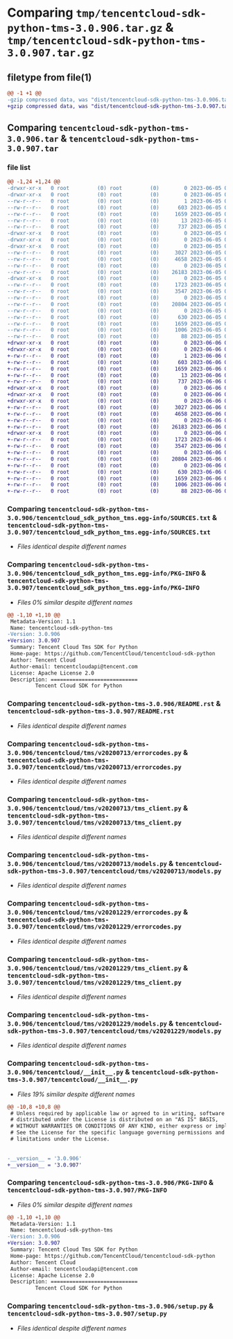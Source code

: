 # Comparing `tmp/tencentcloud-sdk-python-tms-3.0.906.tar.gz` & `tmp/tencentcloud-sdk-python-tms-3.0.907.tar.gz`

## filetype from file(1)

```diff
@@ -1 +1 @@
-gzip compressed data, was "dist/tencentcloud-sdk-python-tms-3.0.906.tar", last modified: Mon Jun  5 00:45:04 2023, max compression
+gzip compressed data, was "dist/tencentcloud-sdk-python-tms-3.0.907.tar", last modified: Tue Jun  6 02:37:49 2023, max compression
```

## Comparing `tencentcloud-sdk-python-tms-3.0.906.tar` & `tencentcloud-sdk-python-tms-3.0.907.tar`

### file list

```diff
@@ -1,24 +1,24 @@
-drwxr-xr-x   0 root         (0) root         (0)        0 2023-06-05 00:45:04.000000 tencentcloud-sdk-python-tms-3.0.906/
-drwxr-xr-x   0 root         (0) root         (0)        0 2023-06-05 00:45:04.000000 tencentcloud-sdk-python-tms-3.0.906/tencentcloud_sdk_python_tms.egg-info/
--rw-r--r--   0 root         (0) root         (0)        1 2023-06-05 00:45:04.000000 tencentcloud-sdk-python-tms-3.0.906/tencentcloud_sdk_python_tms.egg-info/dependency_links.txt
--rw-r--r--   0 root         (0) root         (0)      603 2023-06-05 00:45:04.000000 tencentcloud-sdk-python-tms-3.0.906/tencentcloud_sdk_python_tms.egg-info/SOURCES.txt
--rw-r--r--   0 root         (0) root         (0)     1659 2023-06-05 00:45:04.000000 tencentcloud-sdk-python-tms-3.0.906/tencentcloud_sdk_python_tms.egg-info/PKG-INFO
--rw-r--r--   0 root         (0) root         (0)       13 2023-06-05 00:45:04.000000 tencentcloud-sdk-python-tms-3.0.906/tencentcloud_sdk_python_tms.egg-info/top_level.txt
--rw-r--r--   0 root         (0) root         (0)      737 2023-06-05 00:45:03.000000 tencentcloud-sdk-python-tms-3.0.906/README.rst
-drwxr-xr-x   0 root         (0) root         (0)        0 2023-06-05 00:45:04.000000 tencentcloud-sdk-python-tms-3.0.906/tencentcloud/
-drwxr-xr-x   0 root         (0) root         (0)        0 2023-06-05 00:45:04.000000 tencentcloud-sdk-python-tms-3.0.906/tencentcloud/tms/
-drwxr-xr-x   0 root         (0) root         (0)        0 2023-06-05 00:45:04.000000 tencentcloud-sdk-python-tms-3.0.906/tencentcloud/tms/v20200713/
--rw-r--r--   0 root         (0) root         (0)     3027 2023-06-05 00:45:03.000000 tencentcloud-sdk-python-tms-3.0.906/tencentcloud/tms/v20200713/errorcodes.py
--rw-r--r--   0 root         (0) root         (0)     4658 2023-06-05 00:45:03.000000 tencentcloud-sdk-python-tms-3.0.906/tencentcloud/tms/v20200713/tms_client.py
--rw-r--r--   0 root         (0) root         (0)        0 2023-06-05 00:45:03.000000 tencentcloud-sdk-python-tms-3.0.906/tencentcloud/tms/v20200713/__init__.py
--rw-r--r--   0 root         (0) root         (0)    26183 2023-06-05 00:45:03.000000 tencentcloud-sdk-python-tms-3.0.906/tencentcloud/tms/v20200713/models.py
-drwxr-xr-x   0 root         (0) root         (0)        0 2023-06-05 00:45:04.000000 tencentcloud-sdk-python-tms-3.0.906/tencentcloud/tms/v20201229/
--rw-r--r--   0 root         (0) root         (0)     1723 2023-06-05 00:45:03.000000 tencentcloud-sdk-python-tms-3.0.906/tencentcloud/tms/v20201229/errorcodes.py
--rw-r--r--   0 root         (0) root         (0)     3547 2023-06-05 00:45:03.000000 tencentcloud-sdk-python-tms-3.0.906/tencentcloud/tms/v20201229/tms_client.py
--rw-r--r--   0 root         (0) root         (0)        0 2023-06-05 00:45:03.000000 tencentcloud-sdk-python-tms-3.0.906/tencentcloud/tms/v20201229/__init__.py
--rw-r--r--   0 root         (0) root         (0)    20804 2023-06-05 00:45:03.000000 tencentcloud-sdk-python-tms-3.0.906/tencentcloud/tms/v20201229/models.py
--rw-r--r--   0 root         (0) root         (0)        0 2023-06-05 00:45:03.000000 tencentcloud-sdk-python-tms-3.0.906/tencentcloud/tms/__init__.py
--rw-r--r--   0 root         (0) root         (0)      630 2023-06-05 00:45:03.000000 tencentcloud-sdk-python-tms-3.0.906/tencentcloud/__init__.py
--rw-r--r--   0 root         (0) root         (0)     1659 2023-06-05 00:45:04.000000 tencentcloud-sdk-python-tms-3.0.906/PKG-INFO
--rw-r--r--   0 root         (0) root         (0)     1006 2023-06-05 00:45:03.000000 tencentcloud-sdk-python-tms-3.0.906/setup.py
--rw-r--r--   0 root         (0) root         (0)       88 2023-06-05 00:45:04.000000 tencentcloud-sdk-python-tms-3.0.906/setup.cfg
+drwxr-xr-x   0 root         (0) root         (0)        0 2023-06-06 02:37:49.000000 tencentcloud-sdk-python-tms-3.0.907/
+drwxr-xr-x   0 root         (0) root         (0)        0 2023-06-06 02:37:49.000000 tencentcloud-sdk-python-tms-3.0.907/tencentcloud_sdk_python_tms.egg-info/
+-rw-r--r--   0 root         (0) root         (0)        1 2023-06-06 02:37:49.000000 tencentcloud-sdk-python-tms-3.0.907/tencentcloud_sdk_python_tms.egg-info/dependency_links.txt
+-rw-r--r--   0 root         (0) root         (0)      603 2023-06-06 02:37:49.000000 tencentcloud-sdk-python-tms-3.0.907/tencentcloud_sdk_python_tms.egg-info/SOURCES.txt
+-rw-r--r--   0 root         (0) root         (0)     1659 2023-06-06 02:37:49.000000 tencentcloud-sdk-python-tms-3.0.907/tencentcloud_sdk_python_tms.egg-info/PKG-INFO
+-rw-r--r--   0 root         (0) root         (0)       13 2023-06-06 02:37:49.000000 tencentcloud-sdk-python-tms-3.0.907/tencentcloud_sdk_python_tms.egg-info/top_level.txt
+-rw-r--r--   0 root         (0) root         (0)      737 2023-06-06 02:37:49.000000 tencentcloud-sdk-python-tms-3.0.907/README.rst
+drwxr-xr-x   0 root         (0) root         (0)        0 2023-06-06 02:37:49.000000 tencentcloud-sdk-python-tms-3.0.907/tencentcloud/
+drwxr-xr-x   0 root         (0) root         (0)        0 2023-06-06 02:37:49.000000 tencentcloud-sdk-python-tms-3.0.907/tencentcloud/tms/
+drwxr-xr-x   0 root         (0) root         (0)        0 2023-06-06 02:37:49.000000 tencentcloud-sdk-python-tms-3.0.907/tencentcloud/tms/v20200713/
+-rw-r--r--   0 root         (0) root         (0)     3027 2023-06-06 02:37:49.000000 tencentcloud-sdk-python-tms-3.0.907/tencentcloud/tms/v20200713/errorcodes.py
+-rw-r--r--   0 root         (0) root         (0)     4658 2023-06-06 02:37:49.000000 tencentcloud-sdk-python-tms-3.0.907/tencentcloud/tms/v20200713/tms_client.py
+-rw-r--r--   0 root         (0) root         (0)        0 2023-06-06 02:37:49.000000 tencentcloud-sdk-python-tms-3.0.907/tencentcloud/tms/v20200713/__init__.py
+-rw-r--r--   0 root         (0) root         (0)    26183 2023-06-06 02:37:49.000000 tencentcloud-sdk-python-tms-3.0.907/tencentcloud/tms/v20200713/models.py
+drwxr-xr-x   0 root         (0) root         (0)        0 2023-06-06 02:37:49.000000 tencentcloud-sdk-python-tms-3.0.907/tencentcloud/tms/v20201229/
+-rw-r--r--   0 root         (0) root         (0)     1723 2023-06-06 02:37:49.000000 tencentcloud-sdk-python-tms-3.0.907/tencentcloud/tms/v20201229/errorcodes.py
+-rw-r--r--   0 root         (0) root         (0)     3547 2023-06-06 02:37:49.000000 tencentcloud-sdk-python-tms-3.0.907/tencentcloud/tms/v20201229/tms_client.py
+-rw-r--r--   0 root         (0) root         (0)        0 2023-06-06 02:37:49.000000 tencentcloud-sdk-python-tms-3.0.907/tencentcloud/tms/v20201229/__init__.py
+-rw-r--r--   0 root         (0) root         (0)    20804 2023-06-06 02:37:49.000000 tencentcloud-sdk-python-tms-3.0.907/tencentcloud/tms/v20201229/models.py
+-rw-r--r--   0 root         (0) root         (0)        0 2023-06-06 02:37:49.000000 tencentcloud-sdk-python-tms-3.0.907/tencentcloud/tms/__init__.py
+-rw-r--r--   0 root         (0) root         (0)      630 2023-06-06 02:37:49.000000 tencentcloud-sdk-python-tms-3.0.907/tencentcloud/__init__.py
+-rw-r--r--   0 root         (0) root         (0)     1659 2023-06-06 02:37:49.000000 tencentcloud-sdk-python-tms-3.0.907/PKG-INFO
+-rw-r--r--   0 root         (0) root         (0)     1006 2023-06-06 02:37:49.000000 tencentcloud-sdk-python-tms-3.0.907/setup.py
+-rw-r--r--   0 root         (0) root         (0)       88 2023-06-06 02:37:49.000000 tencentcloud-sdk-python-tms-3.0.907/setup.cfg
```

### Comparing `tencentcloud-sdk-python-tms-3.0.906/tencentcloud_sdk_python_tms.egg-info/SOURCES.txt` & `tencentcloud-sdk-python-tms-3.0.907/tencentcloud_sdk_python_tms.egg-info/SOURCES.txt`

 * *Files identical despite different names*

### Comparing `tencentcloud-sdk-python-tms-3.0.906/tencentcloud_sdk_python_tms.egg-info/PKG-INFO` & `tencentcloud-sdk-python-tms-3.0.907/tencentcloud_sdk_python_tms.egg-info/PKG-INFO`

 * *Files 0% similar despite different names*

```diff
@@ -1,10 +1,10 @@
 Metadata-Version: 1.1
 Name: tencentcloud-sdk-python-tms
-Version: 3.0.906
+Version: 3.0.907
 Summary: Tencent Cloud Tms SDK for Python
 Home-page: https://github.com/TencentCloud/tencentcloud-sdk-python
 Author: Tencent Cloud
 Author-email: tencentcloudapi@tencent.com
 License: Apache License 2.0
 Description: ============================
         Tencent Cloud SDK for Python
```

### Comparing `tencentcloud-sdk-python-tms-3.0.906/README.rst` & `tencentcloud-sdk-python-tms-3.0.907/README.rst`

 * *Files identical despite different names*

### Comparing `tencentcloud-sdk-python-tms-3.0.906/tencentcloud/tms/v20200713/errorcodes.py` & `tencentcloud-sdk-python-tms-3.0.907/tencentcloud/tms/v20200713/errorcodes.py`

 * *Files identical despite different names*

### Comparing `tencentcloud-sdk-python-tms-3.0.906/tencentcloud/tms/v20200713/tms_client.py` & `tencentcloud-sdk-python-tms-3.0.907/tencentcloud/tms/v20200713/tms_client.py`

 * *Files identical despite different names*

### Comparing `tencentcloud-sdk-python-tms-3.0.906/tencentcloud/tms/v20200713/models.py` & `tencentcloud-sdk-python-tms-3.0.907/tencentcloud/tms/v20200713/models.py`

 * *Files identical despite different names*

### Comparing `tencentcloud-sdk-python-tms-3.0.906/tencentcloud/tms/v20201229/errorcodes.py` & `tencentcloud-sdk-python-tms-3.0.907/tencentcloud/tms/v20201229/errorcodes.py`

 * *Files identical despite different names*

### Comparing `tencentcloud-sdk-python-tms-3.0.906/tencentcloud/tms/v20201229/tms_client.py` & `tencentcloud-sdk-python-tms-3.0.907/tencentcloud/tms/v20201229/tms_client.py`

 * *Files identical despite different names*

### Comparing `tencentcloud-sdk-python-tms-3.0.906/tencentcloud/tms/v20201229/models.py` & `tencentcloud-sdk-python-tms-3.0.907/tencentcloud/tms/v20201229/models.py`

 * *Files identical despite different names*

### Comparing `tencentcloud-sdk-python-tms-3.0.906/tencentcloud/__init__.py` & `tencentcloud-sdk-python-tms-3.0.907/tencentcloud/__init__.py`

 * *Files 19% similar despite different names*

```diff
@@ -10,8 +10,8 @@
 # Unless required by applicable law or agreed to in writing, software
 # distributed under the License is distributed on an "AS IS" BASIS,
 # WITHOUT WARRANTIES OR CONDITIONS OF ANY KIND, either express or implied.
 # See the License for the specific language governing permissions and
 # limitations under the License.
 
 
-__version__ = '3.0.906'
+__version__ = '3.0.907'
```

### Comparing `tencentcloud-sdk-python-tms-3.0.906/PKG-INFO` & `tencentcloud-sdk-python-tms-3.0.907/PKG-INFO`

 * *Files 0% similar despite different names*

```diff
@@ -1,10 +1,10 @@
 Metadata-Version: 1.1
 Name: tencentcloud-sdk-python-tms
-Version: 3.0.906
+Version: 3.0.907
 Summary: Tencent Cloud Tms SDK for Python
 Home-page: https://github.com/TencentCloud/tencentcloud-sdk-python
 Author: Tencent Cloud
 Author-email: tencentcloudapi@tencent.com
 License: Apache License 2.0
 Description: ============================
         Tencent Cloud SDK for Python
```

### Comparing `tencentcloud-sdk-python-tms-3.0.906/setup.py` & `tencentcloud-sdk-python-tms-3.0.907/setup.py`

 * *Files identical despite different names*


